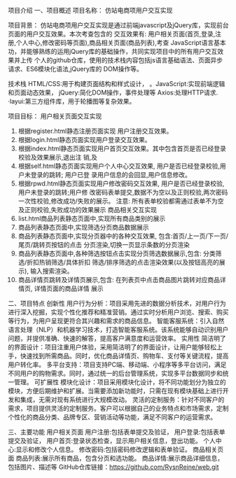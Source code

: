 项目介绍
一、项目概述
项目名称：
仿站电商项用户交互实现

项目背景：
仿站电商项用户交互实现是通过前端javascript及jQuery库，实现前台页面的用户交互效果。本次考查包含的
交互效果有: 用户相关页面(首页,登录,注册,个人中心,修改密码等页面),商品相关页面(商品列表),考查
JavaScript语言基本功，并能够熟练的运用jQuery库的基础操作，共同实现项目中的所有用户交互效果并上传
个人的github仓库，使用的技术栈内容包括js语言基础语法、页面异步请求、ES6模块化语法,jQuery库的
DOM操作等。

技术栈
HTML/CSS:用于构建页面结构和样式设计，
。JavaScript:实现前端逻辑和页面动态效果，
jQuery:简化DOM操作，事件处理等
Axios:处理HTTP请求.
·layui:第三方组件库，用于轮播图等复杂效果。

项目目标：
用户相关页面交互实现
1. 根据register.html静态注册页面实现 用户注册交互效果。
2. 根据login.html静态页面实现用户登录交互效果。
3. 根据index.html静态页面实现用户首页交互效果。其中包含首页是否已经登录校验及效果展示,退出注
销,及
4. 根据self.html静态页面实现用户个人中心交互效果, 用户是否已经登录校验,用户未登录的跳转; 用户已登
录用户信息的会回显,用户信息修改。
5. 根据rpwd.html静态页面实现用户修改密码交互效果, 用户是否已经登录校验,用户未登录的跳转;用户修
改密码表单提交,数据不为空以及正则校验,两次密码一次性校验,修改成功/失败的展示。
注意: 所有表单校验都需通过表单不为空及正则校验,失败成功的效果展示
商品相关交互实现
6. list.html商品列表静态页面中,实现所有商品类别的展示
7. 商品列表静态页面中,实现筛选分页商品数据展示
8. 商品列表静态页面中,实现分页器中的各种交互效果, 包含:首页/上一页/下一页/尾页/跳转页按钮的点击
分页渲染,切换一页显示条数的分页渲染
9. 商品列表静态页面中,各种筛选按钮点击实现分页筛选数据展示,包含: 分类筛选/折扣热销筛选/具体折扣
筛选/排序筛选的点击渲染效果(以及按钮高亮的展示), 输入搜索渲染。
10. 商品详情页跳转及详情页展示,包含: 在列表页中点击商品图片跳转对应商品详情页, 详情页面的商品详情
展示

二、项目特点
创新性
用户行为分析：项目采用先进的数据分析技术，对用户行为进行深入挖掘，实现个性化推荐和精准营销。通过实时分析用户浏览、搜索、购买等行为，为用户呈现更符合其兴趣和需求的商品信息。
智能客服系统：引入自然语言处理（NLP）和机器学习技术，打造智能客服系统。该系统能够自动识别用户问题，并提供准确、快速的解答，提高客户满意度和运营效率。
实用性
简洁明了的界面设计：项目注重用户体验，采用简洁明了的界面设计，让用户能够轻松上手，快速找到所需商品。同时，优化商品详情页、购物车、支付等关键流程，提高用户转化率。
多平台支持：项目支持PC端、移动端、小程序等多平台访问，满足不同用户的购物需求。同时，通过统一的后台管理系统，实现多平台数据同步和统一管理。
可扩展性
模块化设计：项目采用模块化设计，将不同功能划分为独立的模块，方便后期维护和扩展。当需要添加新功能时，只需在现有模块基础上进行开发和集成，无需对现有系统进行大规模改动。
灵活的定制服务：针对不同客户的需求，项目提供灵活的定制服务。客户可以根据自己的业务特点和市场需求，定制个性化的商品分类、品牌专区、营销活动等功能，满足不同客户的运营需求。

三、主要功能
用户相关页面
用户注册:包括表单提交及验证，
用户登录:包括表单提交及验证，
用户首页:登录状态检查，显示用户相关信息，登出功能。
个人中心:显示和修改个人信息。
修改密码:包括密码修改逻辑和表单验证。
商品相关页面
商品列表:展示所有商品，包含分页和选功能。
商品详情:展示商品详细信息，包括图片、描述等
GitHub仓库链接：https://github.com/RysnReine/web.git
